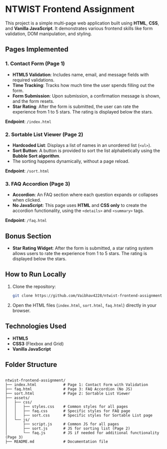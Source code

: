 
# NTWIST Frontend Assignment

This project is a simple multi-page web application built using **HTML**, **CSS**, and **Vanilla JavaScript**. It demonstrates various frontend skills like form validation, DOM manipulation, and styling.

## Pages Implemented

### 1. **Contact Form (Page 1)**

- **HTML5 Validation**: Includes name, email, and message fields with required validations.
- **Time Tracking**: Tracks how much time the user spends filling out the form.
- **Form Submission**: Upon submission, a confirmation message is shown, and the form resets.
- **Star Rating**: After the form is submitted, the user can rate the experience from 1 to 5 stars. The rating is displayed below the stars.

**Endpoint**: `/index.html`

### 2. **Sortable List Viewer (Page 2)**

- **Hardcoded List**: Displays a list of names in an unordered list (`<ul>`).
- **Sort Button**: A button is provided to sort the list alphabetically using the **Bubble Sort algorithm**.
- The sorting happens dynamically, without a page reload.

**Endpoint**: `/sort.html`

### 3. **FAQ Accordion (Page 3)**

- **Accordion**: An FAQ section where each question expands or collapses when clicked.
- **No JavaScript**: This page uses **HTML** and **CSS only** to create the accordion functionality, using the `<details>` and `<summary>` tags.

**Endpoint**: `/faq.html`

## Bonus Section

- **Star Rating Widget**: After the form is submitted, a star rating system allows users to rate the experience from 1 to 5 stars. The rating is displayed below the stars.

## How to Run Locally

1. Clone the repository:

   ```bash
   git clone https://github.com/Vaibhav4228/ntwist-frontend-assignment.git
   ```

2. Open the HTML files (`index.html`, `sort.html`, `faq.html`) directly in your browser.

## Technologies Used

- **HTML5**
- **CSS3** (Flexbox and Grid)
- **Vanilla JavaScript**

## Folder Structure

```

ntwist-frontend-assignment/
├── index.html            # Page 1: Contact Form with Validation
├── faq.html              # Page 3: FAQ Accordion (No JS)
├── sort.html             # Page 2: Sortable List Viewer
├── assets/
│   ├── css/
│   │   ├── styles.css    # Common styles for all pages
│   │   ├── faq.css       # Specific styles for FAQ page
│   │   ├── sort.css      # Specific styles for Sortable List page
│   └── js/
│       ├── script.js     # Common JS for all pages
│       ├── sort.js       # JS for sorting list (Page 2)
│       └── faq.js        # JS if needed for additional functionality (Page 3)
├── README.md             # Documentation file
```
